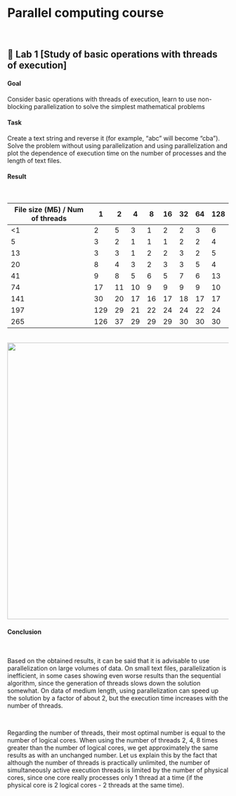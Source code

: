 # Parallel computing course

<br />

## 🔷 Lab 1 [Study of basic operations with threads of execution]

#### Goal
Consider basic operations with threads of execution, learn to use non-blocking parallelization to solve the simplest mathematical problems

#### Task
Create a text string and reverse it (for example, “abc” will become “cba”).
Solve the problem without using parallelization and using parallelization and plot the dependence of execution time on the number of processes and the length of text files.

#### Result

<br />

| File size (МБ) / Num of threads | 1   | 2   | 4   | 8   | 16  | 32  | 64  | 128 |
|-----------------------------|---------------------|-----|-----|-----|-----|-----|-----|-----|
| <1                          | 2                   | 5   | 3   | 1   | 2   | 2   | 3   | 6   |
| 5                           | 3                   | 2   | 1   | 1   | 1   | 2   | 2   | 4   |
| 13                          | 3                   | 3   | 1   | 2   | 2   | 3   | 2   | 5   |
| 20                          | 8                   | 4   | 3   | 2   | 3   | 3   | 5   | 4   |
| 41                          | 9                   | 8   | 5   | 6   | 5   | 7   | 6   | 13  |
| 74                          | 17                  | 11  | 10  | 9   | 9   | 9   | 9   | 10  |
| 141                         | 30                  | 20  | 17  | 16  | 17  | 18  | 17  | 17  |
| 197                         | 129                 | 29  | 21  | 22  | 24  | 24  | 22  | 24  |
| 265                         | 126                 | 37  | 29  | 29  | 29  | 30  | 30  | 30  |

<br />

<img src="https://drive.google.com/uc?export=view&id=10cvWM3yvUB3ueVF14cXaEZY6NEIWwgRe" width="630">

<br />

#### Сonclusion

<br />

Based on the obtained results, it can be said that it is advisable to use parallelization on large volumes of data. On small text files, parallelization is inefficient, in some cases showing even worse results than the sequential algorithm, since the generation of threads slows down the solution somewhat. On data of medium length, using parallelization can speed up the solution by a factor of about 2, but the execution time increases with the number of threads.

<br />

Regarding the number of threads, their most optimal number is equal to the number of logical cores. When using the number of threads 2, 4, 8 times greater than the number of logical cores, we get approximately the same results as with an unchanged number. Let us explain this by the fact that although the number of threads is practically unlimited, the number of simultaneously active execution threads is limited by the number of physical cores, since one core really processes only 1 thread at a time (if the physical core is 2 logical cores - 2 threads at the same time).
